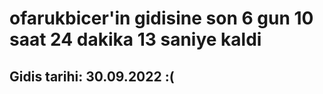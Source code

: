 # ofarukbicer'in gidisine son 6 gun 10 saat 24 dakika 13 saniye kaldi

## Gidis tarihi: 30.09.2022 :(